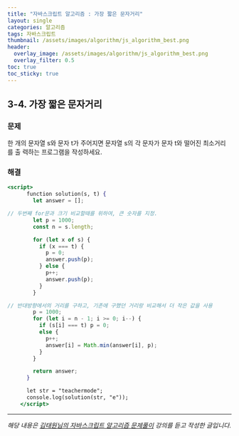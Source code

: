 ```yaml
---
title: "자바스크립트 알고리즘 : 가장 짧은 문자거리"
layout: single
categories: 알고리즘
tags: 자바스크립트
thumbnail: /assets/images/algorithm/js_algorithm_best.png
header:
  overlay_image: /assets/images/algorithm/js_algorithm_best.png
  overlay_filter: 0.5
toc: true
toc_sticky: true
---
```


## 3-4. 가장 짧은 문자거리

### 문제

한 개의 문자열 s와 문자 t가 주어지면 문자열 s의 각 문자가 문자 t와 떨어진 최소거리를 출
력하는 프로그램을 작성하세요.

### 해결

```jsx
<script>
      function solution(s, t) {
        let answer = [];

// 두번째 for문과 크기 비교할때를 위하여, 큰 숫자를 지정.
        let p = 1000;
        const n = s.length;

        for (let x of s) {
          if (x === t) {
            p = 0;
            answer.push(p);
          } else {
            p++;
            answer.push(p);
          }
        }

// 반대방향에서의 거리를 구하고, 기존에 구했던 거리랑 비교해서 더 작은 값을 사용
        p = 1000;
        for (let i = n - 1; i >= 0; i--) {
          if (s[i] === t) p = 0;
          else {
            p++;
            answer[i] = Math.min(answer[i], p);
          }
        }

        return answer;
      }

      let str = "teachermode";
      console.log(solution(str, "e"));
    </script>
```

---

_해당 내용은 [김태원님의 자바스크립트 알고리즘 문제풀이](https://www.inflearn.com/course/%EC%9E%90%EB%B0%94%EC%8A%A4%ED%81%AC%EB%A6%BD%ED%8A%B8-%EC%95%8C%EA%B3%A0%EB%A6%AC%EC%A6%98-%EB%AC%B8%EC%A0%9C%ED%92%80%EC%9D%B4/dashboard) 강의를 듣고 작성한 글입니다._
